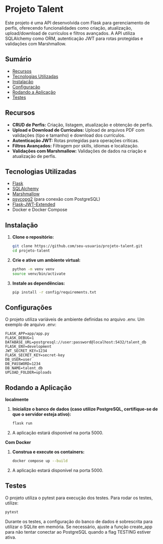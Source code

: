 # Projeto Talent

Este projeto é uma API desenvolvida com Flask para gerenciamento de perfis, oferecendo funcionalidades como criação, atualização, upload/download de currículos e filtros avançados. A API utiliza SQLAlchemy como ORM, autenticação JWT para rotas protegidas e validações com Marshmallow.

## Sumário

- [Recursos](#recursos)
- [Tecnologias Utilizadas](#tecnologias-utilizadas)
- [Instalação](#instalação)
- [Configuração](#configuração)
- [Rodando a Aplicação](#rodando-a-aplicação)
- [Testes](#testes)

## Recursos

- **CRUD de Perfis:** Criação, listagem, atualização e obtenção de perfis.
- **Upload e Download de Currículos:** Upload de arquivos PDF com validações (tipo e tamanho) e download dos currículos.
- **Autenticação JWT:** Rotas protegidas para operações críticas.
- **Filtros Avançados:** Filtragem por skills, idiomas e localização.
- **Validações com Marshmallow:** Validações de dados na criação e atualização de perfis.

## Tecnologias Utilizadas

- [Flask](https://flask.palletsprojects.com/)
- [SQLAlchemy](https://www.sqlalchemy.org/)
- [Marshmallow](https://marshmallow.readthedocs.io/)
- [psycopg2](https://www.psycopg.org/) (para conexão com PostgreSQL)
- [Flask-JWT-Extended](https://flask-jwt-extended.readthedocs.io/)
- Docker e Docker Compose

## Instalação

1. **Clone o repositório:**

   ```bash
   git clone https://github.com/seu-usuario/projeto-talent.git
   cd projeto-talent
    ```
2. **Crie e ative um ambiente virtual:**
    ```bash
    python -m venv venv
    source venv/bin/activate
    ```
3. **Instale as dependências:**
    ```bash
    pip install -r config/requirements.txt
    ```

## Configurações

O projeto utiliza variáveis de ambiente definidas no arquivo .env. Um exemplo de arquivo .env:

```.env
FLASK_APP=app/app.py
FLASK_DEBUG=1
DATABASE_URL=postgresql://user:password@localhost:5432/talent_db
FLASK_ENV=development
JWT_SECRET_KEY=1234
FLASK_SECRET_KEY=secret-key
DB_USER=user
DB_PASSWORD=1234
DB_NAME=talent_db
UPLOAD_FOLDER=uploads
```

## Rodando a Aplicação

**localmente**

1. **Inicialize o banco de dados (caso utilize PostgreSQL, certifique-se de que o servidor esteja ativo):**

    ```bash
    flask run
    ```
2. A aplicação estará disponível na porta 5000.

**Com Docker**

1. **Construa e execute os containers:**
    ```bash
    docker compose up --build
    ```
2. A aplicação estará disponível na porta 5000.

## Testes

O projeto utiliza o pytest para execução dos testes. Para rodar os testes, utilize:

```bash
pytest
```
Durante os testes, a configuração do banco de dados é sobrescrita para utilizar o SQLite em memória. Se necessário, ajuste a função create_app para não tentar conectar ao PostgreSQL quando a flag TESTING estiver ativa.

